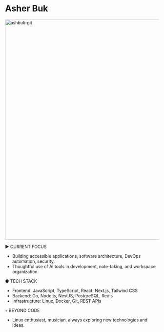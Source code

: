 # Asher Buk
<img width="2374" height="722" alt="ashbuk-git" src="https://github.com/user-attachments/assets/e380487a-b0ce-47cc-97d3-bfc7fa42c585" />

▶ CURRENT FOCUS
- Building accessible applications, software architecture, DevOps automation, security.
- Thoughtful use of AI tools in development, note-taking, and workspace organization.

● TECH STACK
- Frontend: JavaScript, TypeScript, React, Next.js, Tailwind CSS
- Backend: Go, Node.js, NestJS, PostgreSQL, Redis
- Infrastructure: Linux, Docker, Git, REST APIs

◦ BEYOND CODE 
- Linux enthusiast, musician, always exploring new technologies and ideas.
